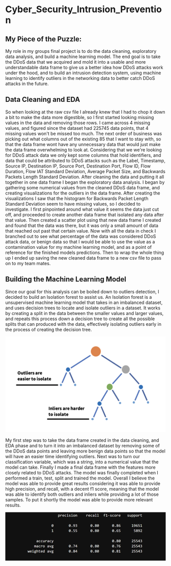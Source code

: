 # Cyber_Security_Intrusion_Prevention

## My Piece of the Puzzle:

  My role in my groups final project is to do the data cleaning, exploratory data analysis, and build a machine learning model. The end goal is to take the DDoS data that we acquired and mold it into a usable and more understandable data frame to give us a better idea how DDoS attacks work under the hood, and to build an intrusion detection system, using machine learning to identify outliers in the networking data to better catch DDoS attacks in the future. 

## Data Cleaning and EDA

  So when looking at the raw csv file I already knew that I had to chop it down a bit to make the data more digestible, so I first started looking missing values in the data and removing those rows. I came across 4 missing values, and figured since the dataset had 225745 data points, that 4 missing values won't be missed too much. The next order of business was picking out what columns out of the existing 85 that I want to stay with, so that the data frame wont have any unnecessary data that would just make the data frame overwhelming to look at. Considering that we we're looking for DDoS attack data we only kept some columns that hold identifiers, and data that could be attributed to DDoS attacks such as the Label, Timestamp, Source IP, Destination IP, Source Port, Destination Port, Flow ID, Flow Duration, Flow IAT Standard Deviation, Average Packet Size, and Backwards Packets Length Standard Deviation. 
  After cleaning the data and putting it all together in one data frame I began the exploratory data analysis. I began by gathering some numerical values from the cleaned DDoS data frame, and creating visualizations for the outliers in the data frame. After creating the visualizations I saw that the histogram for Backwards Packet Length Standard Deviation seem to have missing values, so I decided to investigate. I first pinpointed around what value it seems the data just cut off, and proceeded to create another data frame that isolated any data after that value. Then created a scatter plot using that new data frame I created and found that the data was there, but it was only a small amount of data that reached out past that certain value. Now with all the data in check I branched out to see what percentage of the data was considered DDoS attack data, or benign data so that I would be able to use the value as a contamination value for my machine learning model, and as a point of reference for the finished models predictions. Then to wrap the whole thing up I ended up saving the new cleaned data frame to a new csv file to pass on to my team mates. 
  
## Building the Machine Learning Model

  Since our goal for this analysis can be boiled down to outliers detection, I decided to build an Isolation forest to assist us. An Isolation forest is a unsupervised machine learning model that takes in an imbalanced dataset, and uses decision trees to locate and isolate outliers in a dataset. It works by creating a split in the data between the smaller values and larger values, and repeats this process down a decision tree to create all the possible splits that can produced with the data, effectively isolating outliers early in the process of creating the decision tree.
  

  ![Isolation_Forest](https://github.com/Brotherscodes/Cyber_Security_Intrusion_Prevention/blob/main/Machine_Learning%2BETL_Ethan/Resources/IsolationForest_png_1.png)


   My first step was to take the data frame created in the data cleaning, and EDA phase and to turn it into an imbalanced dataset by removing some of the DDoS data points and leaving more benign data points so that the model will have an easier time identifying outliers. Next was to turn our classification variable, which was a string, into a numerical value that the model can take. Finally I made a final data frame with the features more closely related to DDoS attacks. The model was finally completed when I performed a train, test, split and trained the model. Overall I believe the model was able to provide great results considering it was able to provide high precision, and recall, with a decent f1 score, meaning that the model was able to identify both outliers and inliers while providing a lot of those samples. To put it shortly the model was able to provide more relevant results.


  ![Accuracy_Report](https://github.com/Brotherscodes/Cyber_Security_Intrusion_Prevention/blob/main/Machine_Learning%2BETL_Ethan/Resources/Accuracy_report_png.png)    


